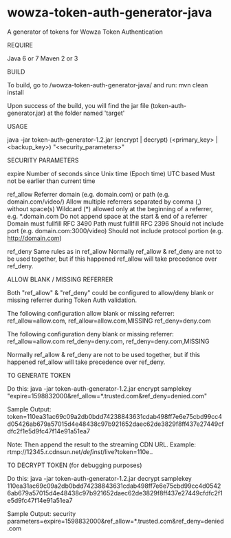# wowza-token-auth-generator-java

A generator of tokens for Wowza Token Authentication

REQUIRE

  Java 6 or 7
  Maven 2 or 3


BUILD

  To build, go to /wowza-token-auth-generator-java/ and run: mvn clean install
  
  Upon success of the build, you will find the jar file (token-auth-generator.jar) at the folder named 'target'


USAGE

  java -jar token-auth-generator-1.2.jar (encrypt | decrypt) (<primary_key> | <backup_key>) "<security_parameters>"


SECURITY PARAMETERS

  expire
    Number of seconds since Unix time (Epoch time)
    UTC based
    Must not be earlier than current time

  ref_allow
    Referrer domain (e.g. domain.com) or path (e.g. domain.com/video/)
    Allow multiple referrers separated by comma (,) without space(s)
    Wildcard (*) allowed only at the beginning of a referrer, e.g. *.domain.com
    Do not append space at the start & end of a referrer
    Domain must fullfill RFC 3490
    Path must fullfill RFC 2396
    Should not include port (e.g. domain.com:3000/video)
    Should not include protocol portion  (e.g. http://domain.com)

  ref_deny
    Same rules as in ref_allow
    Normally ref_allow  & ref_deny are not to be used together, but if this happened ref_allow will take precedence over ref_deny.


ALLOW BLANK / MISSING REFERRER

  Both "ref_allow" & "ref_deny" could be configured to allow/deny blank or missing referrer during Token Auth validation.

  The following configuration allow blank or missing referrer:
    ref_allow=allow.com,
    ref_allow=allow.com,MISSING
    ref_deny=deny.com

  The following configuration deny blank or missing referrer:
    ref_allow=allow.com
    ref_deny=deny.com,
    ref_deny=deny.com,MISSING

  Normally ref_allow  & ref_deny are not to be used together, but if this happened ref_allow will take precedence over ref_deny.


TO GENERATE TOKEN

  Do this:
    java -jar token-auth-generator-1.2.jar encrypt samplekey "expire=1598832000&ref_allow=*.trusted.com&ref_deny=denied.com"

  Sample Output:
    token=110ea31ac69c09a2db0bdd74238843631cdab498ff7e6e75cbd99cc4d05426ab679a57015d4e48438c97b921652daec62de3829f8ff437e27449cfdfc2f1e5d9fc47f14e91a51ea7
  
  Note: 
    Then append the result to the streaming CDN URL. Example: rtmp://12345.r.cdnsun.net/_definst_/live?token=110e..


TO DECRYPT TOKEN (for debugging purposes)

  Do this:
    java -jar token-auth-generator-1.2.jar decrypt samplekey 110ea31ac69c09a2db0bdd74238843631cdab498ff7e6e75cbd99cc4d05426ab679a57015d4e48438c97b921652daec62de3829f8ff437e27449cfdfc2f1e5d9fc47f14e91a51ea7

  Sample Output:
    security parameters=expire=1598832000&ref_allow=*.trusted.com&ref_deny=denied.com

